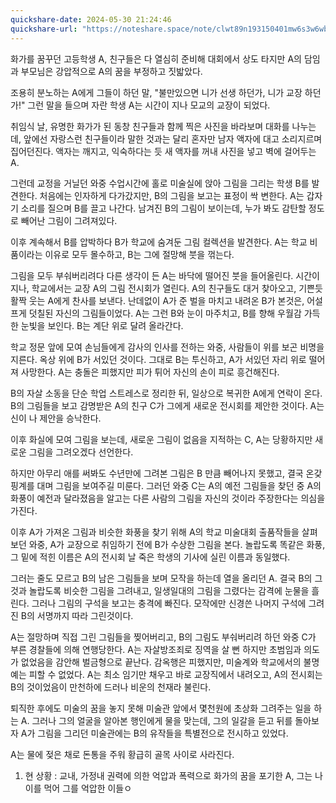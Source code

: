 ```yaml
---
quickshare-date: 2024-05-30 21:24:46
quickshare-url: "https://noteshare.space/note/clwt89n193150401mw6s3w6wb2#+31u8ZSmjCOp6/X1AMcVqFr2FcxKhUUX6GsuB4uCi6s"
---
```

화가를 꿈꾸던 고등학생 A, 친구들은 다 열심히 준비해 대회에서 상도 타지만 A의 담임과 부모님은 강압적으로 A의 꿈을 부정하고 짓밟았다.

조용히 분노하는 A에게 그들이 하던 말, "불만있으면 니가 선생 하던가, 니가 교장 하던가!" 그런 말을 들으며 자란 학생 A는 시간이 지나 모교의 교장이 되었다.

취임식 날, 유명한 화가가 된 동창 친구들과 함께 찍은 사진을 바라보며 대화를 나누는데, 앞에선 자랑스런 친구들이라 말한 것과는 달리 혼자만 남자 액자에 대고 소리지르며 집어던진다. 액자는 깨지고, 익숙하다는 듯 새 액자를 꺼내 사진을 넣고 벽에 걸어두는 A.

그런데 교정을 거닐던 와중 수업시간에 홀로 미술실에 앉아 그림을 그리는 학생 B를 발견한다. 처음에는 인자하게 다가갔지만, B의 그림을 보고는 표정이 싹 변한다. A는 갑자기 소리를 질으며 B를 끌고 나간다. 남겨진 B의 그림이 보이는데, 누가 봐도 감탄할 정도로 빼어난 그림이 그려져있다.

이후 계속해서 B를 압박하다 B가 학교에 숨겨둔 그림 컬렉션을 발견한다. A는 학교 비품이라는 이유로 모두 몰수하고, B는 그에 절망해 붓을 꺾는다.

그림을 모두 부숴버리려다 다른 생각이 든 A는 바닥에 떨어진 붓을 들어올린다. 시간이 지나, 학교에서는 교장 A의 그림 전시회가 열린다. A의 친구들도 대거 찾아오고, 기쁜듯 활짝 웃는 A에게 찬사를 보낸다. 난데없이 A가 준 벌을 마치고 내려온 B가 본것은, 어설프게 덧칠된 자신의 그림들이었다. A는 그런 B와 눈이 마주치고, B를 향해 우월감 가득한 눈빛을 보인다. B는 계단 위로 달려 올라간다.

학교 정문 앞에 모여 손님들에게 감사의 인사를 전하는 와중, 사람들이 위를 보곤 비명을 지른다. 옥상 위에 B가 서있던 것이다. 그대로 B는 투신하고, A가 서있던 자리 위로 떨어져 사망한다. A는 충돌은 피했지만 피가 튀어 자신의 손이 피로 흥건해진다.

B의 자살 소동을 단순 학업 스트레스로 정리한 뒤, 일상으로 복귀한 A에게 연락이 온다. B의 그림들을 보고 감명받은 A의 친구 C가 그에게 새로운 전시회를 제안한 것이다. A는 신이 나 제안을 승낙한다.

이후 화실에 모여 그림을 보는데, 새로운 그림이 없음을 지적하는 C, A는 당황하지만 새로운 그림을 그려오겠다 선언한다.

하지만 아무리 애를 써봐도 수년만에 그려본 그림은 B 만큼 빼어나지 못했고, 결국 온갖 핑계를 대며 그림을 보여주길 미룬다. 그러던 와중 C는 A의 예전 그림들을 찾던 중 A의 화풍이 예전과 달라졌음을 알고는 다른 사람의 그림을 자신의 것이라 주장한다는 의심을 가진다.

이후 A가 가져온 그림과 비슷한 화풍을 찾기 위해 A의 학교 미술대회 출품작들을 살펴보던 와중, A가 교장으로 취임하기 전에 B가 수상한 그림을 본다. 놀랍도록 똑같은 화풍, 그 밑에 적힌 이름은 A의 전시회 날 죽은 학생의 기사에 실린 이름과 동일했다.

그러는 줄도 모르고 B의 남은 그림들을 보며 모작을 하는데 열을 올리던 A. 결국 B의 그것과 놀랍도록 비슷한 그림을 그려내고, 일생일대의 그림을 그렸다는 감격에 눈물을 흘린다. 그러나 그림의 구석을 보고는 충격에 빠진다. 모작에만 신경쓴 나머지 구석에 그려진 B의 서명까지 따라 그린것이다.

A는 절망하며 직접 그린 그림들을 찢어버리고, B의 그림도 부숴버리려 하던 와중 C가 부른 경찰들에 의해 연행당한다. A는 자살방조죄로 징역을 살 뻔 하지만 초범임과 의도가 없었음을 감안해 벌금형으로 끝난다. 감옥행은 피했지만, 미술계와 학교에서의 불명예는 피할 수 없었다. A는 최소 임기만 채우고 바로 교장직에서 내려오고, A의 전시회는 B의 것이었음이 만천하에 드러나 비운의 천재라 불린다.

퇴직한 후에도 미술의 꿈을 놓지 못해 미술관 앞에서 몇천원에 초상화 그려주는 일을 하는 A. 그러나 그의 얼굴을 알아본 행인에게 물을 맞는데, 그의 일갈을 듣고 뒤를 돌아보자 A가 그림을 그리던 미술관에는 B의 유작들을 특별전으로 전시하고 있었다.

A는 물에 젖은 채로 돈통을 주워 황급히 골목 사이로 사라진다.

1. 현 상황 : 교내, 가정내 권력에 의한 억압과 폭력으로 화가의 꿈을 포기한 A, 그는 나이를 먹어 그를 억압한 이들ㅇ